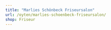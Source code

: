 ```yaml
---
title: "Marlies Schönbeck Friseursalon"
url: /oyten/marlies-schoenbeck-friseursalon/
shop: Friseur
---
```

